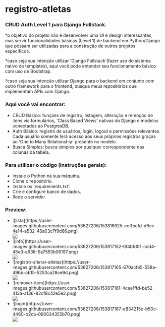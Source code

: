 # registro-atletas
<h3> CRUD Auth Level 1 para Django Fullstack. </h3>
<p>*o objetivo do projeto não é desenvolver uma UI e design interessantes, mas servir funcionalidades básicas (Level 1) de backend em Python/Django que possam ser utilizadas para a construção de outros projetos específicos.</p>
<p>*caso seja sua intenção utilizar 'Django Fullstack'(fazer uso do sistema nativo de templates), aqui você pode entender seu funcionamento básico com uso de Bootstrap.</p>
<p>*caso seja sua intenção utilizar Django para o backend em conjunto com outro framework para o frontend, busque meus repositórios que implementam APIs com Django.</p>

<h3> Aqui você vai encontrar: </h3>
<ul>
  <li>CRUD Básico: funções de registro, listagem, alteração e remoção de itens via formulários, 'Class Based Views' nativas do Django e modelos conectados ao PostgresDB.</li>
  <li>Auth Básico: registro de usuários, login, logout e permissões relevantes. Cada usuário somente terá acesso aos seus próprios registros graças ao 'One to Many Relationship' presente no modelo.</li>
  <li>Busca Simples: busca simples por qualquer correspondente nas colunas da tabela.</li>
</ul>

<h3> Para utilizar o código (instruções gerais): </h3>
<ul>
  <li>Instale o Python na sua máquina.</li>
  <li>Clone o repositório.</li>
  <li>Instale os 'requirements.txt'.</li>
  <li>Crie e configure banco de dados.</li>
  <li>Rode o servidor.</li>
</ul>

<h3> Preview: </h3>
<ul>
  <li>![lista](https://user-images.githubusercontent.com/53627206/153816925-eeffbcfd-d6ec-4e14-a532-46a03c7f9d86.png)</li>
  <img src="https://user-images.githubusercontent.com/53627206/153816925-eeffbcfd-d6ec-4e14-a532-46a03c7f9d86.png">
  <li>![info](https://user-images.githubusercontent.com/53627206/153817152-0f4bfd01-cdd4-45e3-a636-9a7550b06197.png)</li>
  <img src="https://user-images.githubusercontent.com/53627206/153817152-0f4bfd01-cdd4-45e3-a636-9a7550b06197.png">
  <li>![registro-alterar-atletas](https://user-images.githubusercontent.com/53627206/153817165-870acfe5-558a-49bb-ab15-5250ca28ce9d.png)</li>
  <img src="https://user-images.githubusercontent.com/53627206/153817165-870acfe5-558a-49bb-ab15-5250ca28ce9d.png">
  <li>![remover-item](https://user-images.githubusercontent.com/53627206/153817181-4cee1ffd-be52-413a-a136-82cf8c42e5e2.png)</li>
  <img src="https://user-images.githubusercontent.com/53627206/153817181-4cee1ffd-be52-413a-a136-82cf8c42e5e2.png">
  <li>![login](https://user-images.githubusercontent.com/53627206/153817187-e834215c-b50c-4480-b2cb-090634355b70.png)</li>
  <img src="https://user-images.githubusercontent.com/53627206/153817187-e834215c-b50c-4480-b2cb-090634355b70.png">
</ul>
